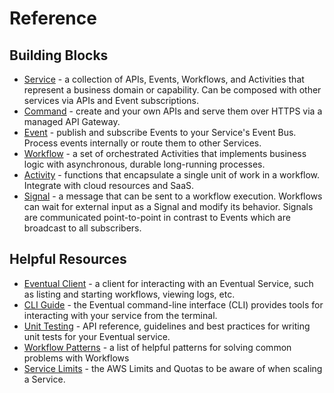 # Reference

## Building Blocks

- [Service](../reference/service.md) - a collection of APIs, Events, Workflows, and Activities that represent a business domain or capability. Can be composed with other services via APIs and Event subscriptions.
- [Command](../reference/api/command.md) - create and your own APIs and serve them over HTTPS via a managed API Gateway.
- [Event](../reference/messaging/event.md) - publish and subscribe Events to your Service's Event Bus. Process events internally or route them to other Services.
- [Workflow](../reference/orchestration/workflow.md) - a set of orchestrated Activities that implements business logic with asynchronous, durable long-running processes.
- [Activity](../reference/orchestration/activity.md) - functions that encapsulate a single unit of work in a workflow. Integrate with cloud resources and SaaS.
- [Signal](../reference/orchestration/signal.md) - a message that can be sent to a workflow execution. Workflows can wait for external input as a Signal and modify its behavior. Signals are communicated point-to-point in contrast to Events which are broadcast to all subscribers.

## Helpful Resources

- [Eventual Client](../reference/eventual-client.md) - a client for interacting with an Eventual Service, such as listing and starting workflows, viewing logs, etc.
- [CLI Guide](../reference/cli.md) - the Eventual command-line interface (CLI) provides tools for interacting with your service from the terminal.
- [Unit Testing](../reference/unit-testing.md) - API reference, guidelines and best practices for writing unit tests for your Eventual service.
- [Workflow Patterns](./orchestration/patterns.md) - a list of helpful patterns for solving common problems with Workflows
- [Service Limits](../reference/service-scaling-limits.md) - the AWS Limits and Quotas to be aware of when scaling a Service.
